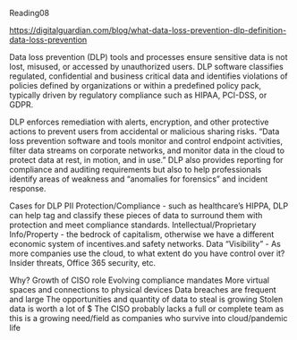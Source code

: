 Reading08

https://digitalguardian.com/blog/what-data-loss-prevention-dlp-definition-data-loss-prevention 

Data loss prevention (DLP) tools and processes ensure sensitive data is not lost, misused, or accessed by unauthorized users. DLP software classifies regulated, confidential and business critical data and identifies violations of policies defined by organizations or within a predefined policy pack, typically driven by regulatory compliance such as HIPAA, PCI-DSS, or GDPR.

DLP enforces remediation with alerts, encryption, and other protective actions to prevent users from accidental or malicious sharing risks. “Data loss prevention software and tools monitor and control endpoint activities, filter data streams on corporate networks, and monitor data in the cloud to protect data at rest, in motion, and in use.” DLP also provides reporting for compliance and auditing requirements but also to help professionals identify areas of weakness and “anomalies for forensics” and incident response.

Cases for DLP
PII Protection/Compliance - such as healthcare’s HIPPA, DLP can help tag and classify these pieces of data to surround them with protection and meet compliance standards.
Intellectual/Proprietary Info/Property - the bedrock of capitalism, otherwise we have a different economic system of incentives.and safety networks.
Data “Visibility” - As more companies use the cloud, to what extent do you have control over it?
Insider threats, Office 365 security, etc.

Why?
Growth of CISO role
Evolving compliance mandates
More virtual spaces and connections to physical devices
Data breaches are frequent and large
The opportunities and quantity of data to steal is growing
Stolen data is worth a lot of $
The CISO probably lacks a full or complete team as this is a growing need/field as companies who survive into cloud/pandemic life


